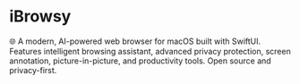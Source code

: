 # iBrowsy
🌐 A modern, AI-powered web browser for macOS built with SwiftUI. Features intelligent browsing assistant, advanced privacy protection, screen annotation, picture-in-picture, and productivity tools. Open source and privacy-first.
